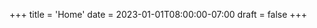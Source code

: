 +++
title = 'Home'
date = 2023-01-01T08:00:00-07:00
draft = false
+++
<!-- 
Laborum voluptate pariatur ex culpa magna nostrud est incididunt fugiat
pariatur do dolor ipsum enim. Consequat tempor do dolor eu. Non id id anim anim
excepteur excepteur pariatur nostrud qui irure ullamco. -->
